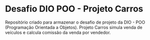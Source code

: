 # Desafio DIO POO - Projeto Carros

Repositório criado para armazenar o desafio de projeto da DIO - POO (Programação Orientada a Objetos).
Projeto Carros simula venda de veículos e calcula comissão da venda por vendedor.
